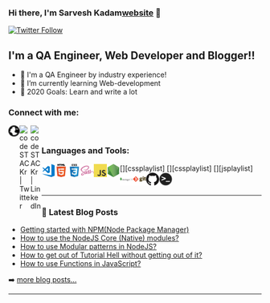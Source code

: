 ### Hi there, I'm Sarvesh Kadam[website] 👋

[![Twitter Follow](https://img.shields.io/twitter/follow/kadamsarvesh10?color=1DA1F2&logo=twitter&style=for-the-badge)](https://twitter.com/intent/follow?original_referer=https%3A%2F%2Fgithub.com%2Fkadamsarvesh10&screen_name=kadamsarvesh10)

## I'm a QA Engineer, Web Developer and Blogger!!

- 🔭 I'm a QA Engineer by industry experience!
- 🌱 I’m currently learning Web-development
- 🥅 2020 Goals: Learn and write a lot



### Connect with me:

[<img align="left" alt="codeSTACKr.com" width="22px" src="https://raw.githubusercontent.com/iconic/open-iconic/master/svg/globe.svg" />][website]
[<img align="left" alt="codeSTACKr | Twitter" width="22px" src="https://cdn.jsdelivr.net/npm/simple-icons@v3/icons/twitter.svg" />][twitter]
[<img align="left" alt="codeSTACKr | LinkedIn" width="22px" src="https://cdn.jsdelivr.net/npm/simple-icons@v3/icons/linkedin.svg" />][linkedin]

<br />

### Languages and Tools:

[<img align="left" alt="Visual Studio Code" width="26px" src="https://raw.githubusercontent.com/github/explore/80688e429a7d4ef2fca1e82350fe8e3517d3494d/topics/visual-studio-code/visual-studio-code.png" />][webdevplaylist]
[<img align="left" alt="HTML5" width="26px" src="https://raw.githubusercontent.com/github/explore/80688e429a7d4ef2fca1e82350fe8e3517d3494d/topics/html/html.png" />][webdevplaylist]
[<img align="left" alt="CSS3" width="26px" src="https://raw.githubusercontent.com/github/explore/80688e429a7d4ef2fca1e82350fe8e3517d3494d/topics/css/css.png" />][cssplaylist]
[<img align="left" alt="Sass" width="26px" src="https://raw.githubusercontent.com/github/explore/80688e429a7d4ef2fca1e82350fe8e3517d3494d/topics/sass/sass.png" />][cssplaylist]
[<img align="left" alt="JavaScript" width="26px" src="https://raw.githubusercontent.com/github/explore/80688e429a7d4ef2fca1e82350fe8e3517d3494d/topics/javascript/javascript.png" />][jsplaylist]
[<img align="left" alt="Node.js" width="26px" src="https://raw.githubusercontent.com/github/explore/80688e429a7d4ef2fca1e82350fe8e3517d3494d/topics/nodejs/nodejs.png" />][webdevplaylist]
[<img align="left" alt="MongoDB" width="26px" src="https://raw.githubusercontent.com/github/explore/80688e429a7d4ef2fca1e82350fe8e3517d3494d/topics/mongodb/mongodb.png" />][webdevplaylist]
[<img align="left" alt="Git" width="26px" src="https://raw.githubusercontent.com/github/explore/80688e429a7d4ef2fca1e82350fe8e3517d3494d/topics/git/git.png" />][webdevplaylist]
[<img align="left" alt="GitHub" width="26px" src="https://raw.githubusercontent.com/github/explore/78df643247d429f6cc873026c0622819ad797942/topics/github/github.png" />][webdevplaylist]
[<img align="left" alt="Terminal" width="26px" src="https://raw.githubusercontent.com/github/explore/80688e429a7d4ef2fca1e82350fe8e3517d3494d/topics/terminal/terminal.png" />][webdevplaylist]

<br />


---

### 📕 Latest Blog Posts

<!-- BLOG-POST-LIST:START -->
- [Getting started with NPM(Node Package Manager)](https://sarveshkadam.tech/npmnode-package-manager-packages)
- [How to use the NodeJS Core (Native) modules?](https://sarveshkadam.tech/how-to-use-the-nodejs-core-native-modules)
- [How to use Modular patterns in NodeJS?](https://sarveshkadam.tech/how-to-use-modular-patterns-in-nodejs)
- [How to get out of Tutorial Hell without getting out of it?](https://sarveshkadam.tech/tutorial-hell)
- [How to use Functions in JavaScript?](https://sarveshkadam.tech/how-to-use-functions-in-javascript)
<!-- BLOG-POST-LIST:END -->

➡️ [more blog posts...](https://sarveshkadam.tech/)

---

[website]: https://sarveshkadam.tech/
[twitter]: https://twitter.com/kadamsarvesh10
[linkedin]:https://www.linkedin.com/in/sarvesh-kadam/
[webdevplaylist]: https://www.youtube.com/playlist?list=PLkwxH9e_vrAJ0WbEsFA9W3I1W-g_BTsbt